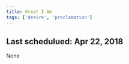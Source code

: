 ```yaml
---
title: Great I Am
tags: ['desire', 'proclamation']
---
```


## Last schedulued: Apr 22, 2018          

None

